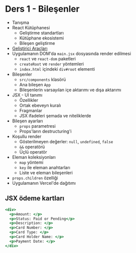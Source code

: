 # Ders 1 - Bileşenler

- Tanışma
- React Kütüphanesi
  - Geliştirme standartları
  - Kütüphane ekosistemi
  - Bileşen geliştirme
- [Geliştirici Araçları](https://react.dev/learn/react-developer-tools#browser-extension)
- Uygulamanın DOM'da `main.jsx` dosyasında render edilmesi
  - `react` ve `react-dom` paketleri
  - `createRoot` ve `render` yöntemleri
  - `index.html` içindeki `div#root` elementi
- Bileşenler
  - `src/components` klasörü
  - Ana bileşen `App`
  - Bileşenlerin varsayılan içe aktarımı ve dışa aktarımı
- JSX - UI tanımı
  - Özellikler
  - Ortak ebeveyn kuralı
  - Fragmanlar
  - JSX ifadeleri şemada ve niteliklerde
- Bileşen ayarları
  - `props` parametresi
  - Props'ların destructuring'i
- Koşullu render
  - Gösterilmeyen değerler: `null`, `undefined`, `false`
  - `&&` operatörü
  - Üçlü operatör
- Eleman koleksiyonları
  - `map` yöntemi
  - `key` ile eleman anahtarları
  - Liste ve eleman bileşenleri
- `props.children` özelliği
- Uygulamanın Vercel'de dağıtımı

## JSX ödeme kartları

```jsx
<div>
  <p>Amount: </p>
  <p>Status: Paid or Pending</p>
  <p>Description: </p>
  <p>Card Number: </p>
  <p>Card Type: </p>
  <p>Card Holder Name: </p>
  <p>Payment Date: </p>
</div>
```

